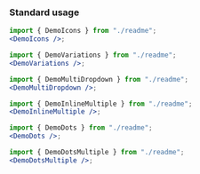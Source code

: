 ### Standard usage

```jsx harmony
import { DemoIcons } from "./readme";
<DemoIcons />;
```

```jsx harmony
import { DemoVariations } from "./readme";
<DemoVariations />;
```

```jsx harmony
import { DemoMultiDropdown } from "./readme";
<DemoMultiDropdown />;
```

```jsx harmony
import { DemoInlineMultiple } from "./readme";
<DemoInlineMultiple />;
```

```jsx harmony
import { DemoDots } from "./readme";
<DemoDots />;
```

```jsx harmony
import { DemoDotsMultiple } from "./readme";
<DemoDotsMultiple />;
```
